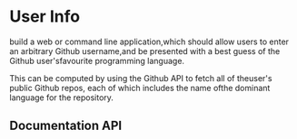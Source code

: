 # User Info
build a web or command line application,which should allow users to enter an arbitrary Github username,and   be   presented   with   a   best   guess   of   the   Github   user'sfavourite programming language.

This can be computed by using the Github API to fetch all of theuser's public Github repos, each of which includes the name ofthe dominant language for the repository.

## Documentation API
